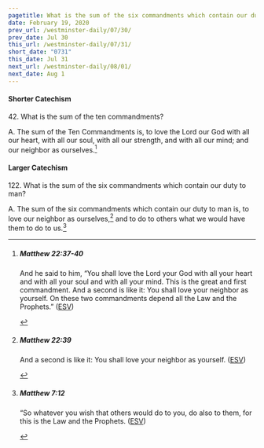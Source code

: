 ```yaml
---
pagetitle: What is the sum of the six commandments which contain our duty to man?
date: February 19, 2020
prev_url: /westminster-daily/07/30/
prev_date: Jul 30
this_url: /westminster-daily/07/31/
short_date: "0731"
this_date: Jul 31
next_url: /westminster-daily/08/01/
next_date: Aug 1
---
```


#### Shorter Catechism

<span class="q">42.</span> What is the sum of the ten commandments?

<span class="q">A.</span> The sum of the Ten Commandments is, to love the Lord our God with all our heart, with all our soul, with all our strength, and with all our mind; and our neighbor as ourselves.[^fnref:wsc1]


[^fnref:wsc1]: <div class="esv"><h5>Matthew 22:37-40</h5> <div class="esv-text"><p id="p40022037.01-1">And he said to him, <span class="woc">&#8220;You shall love the Lord your God with all your heart and with all your soul and with all your mind.</span> <span class="woc">This is the great and first commandment.</span> <span class="woc">And a second is like it: You shall love your neighbor as yourself.</span> <span class="woc">On these two commandments depend all the Law and the Prophets.&#8221;</span>  (<a href="http://www.esv.org" class="copyright">ESV</a>)</p> </div> </div>


#### Larger Catechism

<span class="q">122.</span> What is the sum of the six commandments which contain our duty to man?

<span class="q">A.</span> The sum of the six commandments which contain our duty to man is, to love our neighbor as ourselves,[^fnref:wlc1] and to do to others what we would have them to do to us.[^fnref:wlc2]


[^fnref:wlc1]: <div class="esv"><h5>Matthew 22:39</h5> <div class="esv-text"><p id="p40022039.01-1"><span class="woc">And a second is like it: You shall love your neighbor as yourself.</span>  (<a href="http://www.esv.org" class="copyright">ESV</a>)</p> </div> </div>

[^fnref:wlc2]: <div class="esv"><h5>Matthew 7:12</h5> <div class="esv-text"> <p id="p40007012.04-1"><span class="woc">&#8220;So whatever you wish that others would do to you, do also to them, for this is the Law and the Prophets.</span>  (<a href="http://www.esv.org" class="copyright">ESV</a>)</p> </div> </div>

